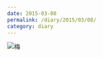 ```yaml
---
date: 2015-03-08
permalink: /diary/2015/03/08/
category: diary
---
```


![梅](https://instagram.com/p/z81-WWSLmo/media?size=l "梅")
